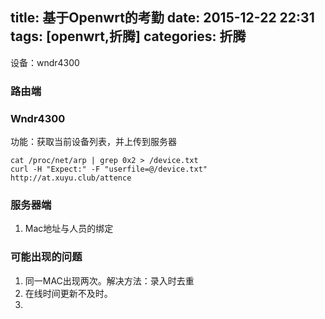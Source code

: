 title: 基于Openwrt的考勤
date: 2015-12-22 22:31
tags: [openwrt,折腾]
categories: 折腾
---

设备：wndr4300

###  路由端

### Wndr4300

功能：获取当前设备列表，并上传到服务器

    cat /proc/net/arp | grep 0x2 > /device.txt
    curl -H "Expect:" -F "userfile=@/device.txt"  http://at.xuyu.club/attence

### 服务器端

1. Mac地址与人员的绑定

### 可能出现的问题

1. 同一MAC出现两次。解决方法：录入时去重
2. 在线时间更新不及时。
3. 
